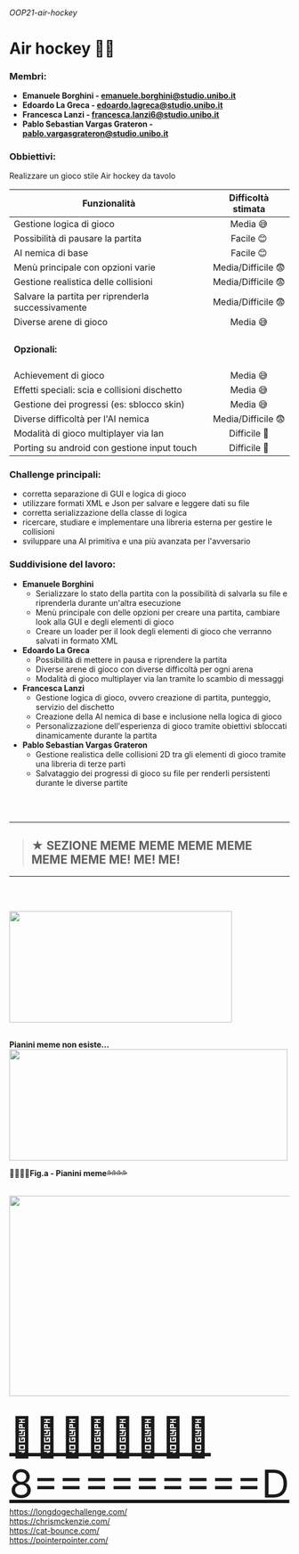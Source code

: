 ###### OOP21-air-hockey

<!--- LINK UTILI:

https://github.com/akullpp/awesome-java

--->

**<h1 > Air hockey 🥏🥅</h1>**

**<h3> Membri: </h3>**

- **Emanuele Borghini - emanuele.borghini@studio.unibo.it**
- **Edoardo La Greca - edoardo.lagreca@studio.unibo.it**
- **Francesca Lanzi - francesca.lanzi6@studio.unibo.it**
- **Pablo Sebastian Vargas Grateron - pablo.vargasgrateron@studio.unibo.it**

**<h3> Obbiettivi: </h3>**
Realizzare un gioco stile Air hockey da tavolo

| Funzionalità                                          |   Difficoltà stimata  |
| ----------------------------------------------------- | :-------------------: |
| Gestione logica di gioco                              | Media 😅              |
| Possibilità di pausare la partita                     | Facile 😊             |
| AI nemica di base                                     | Facile 😊             |
| Menù principale con opzioni varie                     | Media/Difficile 😨    |
| Gestione realistica delle collisioni                  | Media/Difficile 😨    |
| Salvare la partita per riprenderla successivamente    | Media/Difficile 😨    |
| Diverse arene di gioco                                | Media 😅              |
| <h4> Opzionali: </h4>                                 |                       |
| Achievement di gioco                                  | Media 😅              |
| Effetti speciali: scia e collisioni dischetto         | Media 😅              |
| Gestione dei progressi (es: sblocco skin)             | Media 😅              |
| Diverse difficoltà per l'AI nemica                    | Media/Difficile 😨    |
| Modalità di gioco multiplayer via lan                 | Difficile 🥵          |
| Porting su android con gestione input touch           | Difficile 🥵          |

**<h3> Challenge principali: </h3>**
- corretta separazione di GUI e logica di gioco
- utilizzare formati XML e Json per salvare e leggere dati su file
- corretta serializzazione della classe di logica
- ricercare, studiare e implementare una libreria esterna per gestire le collisioni
- sviluppare una AI primitiva e una più avanzata per l'avversario

**<h3> Suddivisione del lavoro: </h3>**
- **Emanuele Borghini**
  - Serializzare lo stato della partita con la possibilità di salvarla su file e riprenderla durante un'altra esecuzione
  - Menù principale con delle opzioni per creare una partita, cambiare look alla GUI e degli elementi di gioco
  - Creare un loader per il look degli elementi di gioco che verranno salvati in formato XML
- **Edoardo La Greca**
  - Possibilità di mettere in pausa e riprendere la partita
  - Diverse arene di gioco con diverse difficoltà per ogni arena
  - Modalità di gioco multiplayer via lan tramite lo scambio di messaggi
- **Francesca Lanzi**
  - Gestione logica di gioco, ovvero creazione di partita, punteggio, servizio del dischetto
  - Creazione della AI nemica di base e inclusione nella logica di gioco
  - Personalizzazione dell'esperienza di gioco tramite obiettivi sbloccati dinamicamente durante la partita
- **Pablo Sebastian Vargas Grateron**
  - Gestione realistica delle collisioni 2D tra gli elementi di gioco tramite una libreria di terze parti
  - Salvataggio dei progressi di gioco su file per renderli persistenti durante le diverse partite



<!--- TUTTI I MEME VANNO QUA SOTTO --->

<br/><br/>

---

> **<h2> ★ SEZIONE MEME MEME MEME MEME MEME MEME ME! ME! ME!  </h2>**

---
<br/><br/>

<img width="400" height="200" src="https://c.tenor.com/zBRTQxtLPSoAAAAd/yandere-dev-yandere.gif" /><br/><br/>

**Pianini meme non esiste...**<br/>
<img width="500" height="200" src="http://www.hrstudioconsulting.it/wp-content/uploads/2019/08/Danilo-Pianini.jpg" />
**<figcaption align="left">🍆🍆🥵🥵Fig.a - Pianini meme💦💦💦💦</figcaption>**<br/>

<img width="640" height="360" src="https://github.com/cat-milk/Anime-Girls-Holding-Programming-Books/blob/master/Design%20Patterns/Watashi_Design_Patterns.jpg?raw=true" /><br/><br/>

<a style="font-size:69px" href="https://onesquareminesweeper.com/"> 🗿🗿🗿🗿🗿🗿🗿🗿 </a><br/>
<a style="font-size:69px" href="https://checkboxrace.com/"> 8=========D </a><br/>
https://longdogechallenge.com/ <br/>
https://chrismckenzie.com/ <br/>
https://cat-bounce.com/ <br/>
https://pointerpointer.com/ <br/>
<br/><br/>

